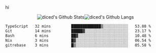 hi

<div align="center">
  <img align="center" style="padding:0" src="https://github-readme-stats-dzcp99cze-dicedtomatos-projects.vercel.app/api?username=diced&show_icons=true&count_private=true&include_all_commits=true&hide=contribs&custom_title=GitHub%20Stats&theme=transparent&hide_border=true" alt="diced's Github Stats"><img align="center" style="padding:0" src="https://github-readme-stats-dzcp99cze-dicedtomatos-projects.vercel.app/api/top-langs/?username=diced&layout=compact&hide_border=true&theme=transparent" alt="diced's Github Langs">
</div>

<!--START_SECTION:waka-->

```txt
TypeScript   32 mins         █████████████▒░░░░░░░░░░░   53.88 %
Git          14 mins         █████▓░░░░░░░░░░░░░░░░░░░   23.17 %
Bash         6 mins          ██▓░░░░░░░░░░░░░░░░░░░░░░   10.48 %
Nix          3 mins          █▓░░░░░░░░░░░░░░░░░░░░░░░   06.54 %
gitrebase    3 mins          █▒░░░░░░░░░░░░░░░░░░░░░░░   05.58 %
```

<!--END_SECTION:waka-->
